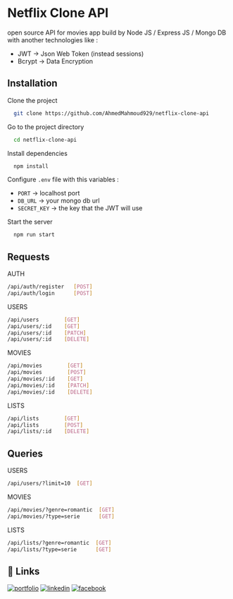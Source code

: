 
# Netflix Clone API

open source API for movies app build by Node JS / Express JS / Mongo DB  with another technologies like : 
 - JWT -> Json Web Token (instead sessions)
 - Bcrypt -> Data Encryption
    

## Installation

Clone the project

```bash
  git clone https://github.com/AhmedMahmoud929/netflix-clone-api
```

Go to the project directory

```bash
  cd netflix-clone-api
```

Install dependencies

```bash
  npm install
```

Configure `.env` file with this variables :
- `PORT` -> localhost port
- `DB_URL` -> your mongo db url
- `SECRET_KEY` -> the key that the JWT will use

Start the server

```bash
  npm run start
```


## Requests

AUTH
```bash
/api/auth/register   [POST]
/api/auth/login      [POST]
```

USERS
```bash
/api/users        [GET]
/api/users/:id    [GET]
/api/users/:id    [PATCH]
/api/users/:id    [DELETE]
```

MOVIES
```bash
/api/movies        [GET]
/api/movies        [POST]
/api/movies/:id    [GET]
/api/movies/:id    [PATCH]
/api/movies/:id    [DELETE]
```

LISTS
```bash
/api/lists        [GET]
/api/lists        [POST]
/api/lists/:id    [DELETE]
```




## Queries


USERS
```bash
/api/users/?limit=10  [GET]
```

MOVIES
```bash
/api/movies/?genre=romantic  [GET]
/api/movies/?type=serie      [GET]

```

LISTS
```bash
/api/lists/?genre=romantic  [GET]
/api/lists/?type=serie      [GET]
``` 




## 🔗 Links
[![portfolio](https://img.shields.io/badge/my_portfolio-000?style=for-the-badge&logo=ko-fi&logoColor=white)](ahmedmahmoud929.github.io/am-portfolio-mern/)
[![linkedin](https://img.shields.io/badge/linkedin-0A66C2?style=for-the-badge&logo=linkedin&logoColor=white)](https://www.linkedin.com/in/ahmed-mahmoud-24b49621b/)
[![facebook](https://img.shields.io/badge/facebook-1DA1F2?style=for-the-badge&logo=facebook&logoColor=white)](https://www.facebook.com/profile.php?id=100028876007672)

